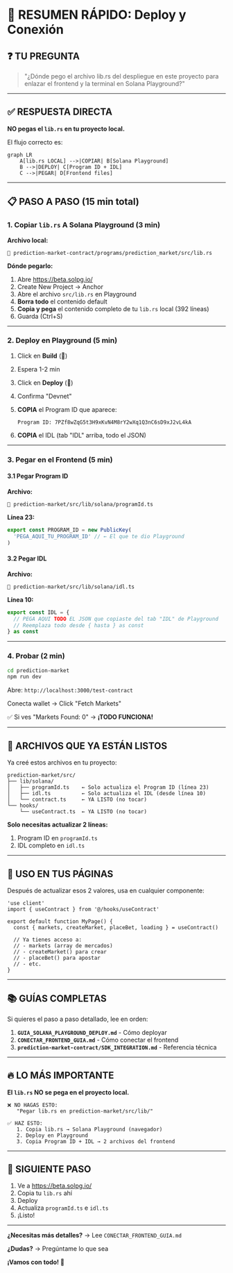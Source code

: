# 🚀 RESUMEN RÁPIDO: Deploy y Conexión

## ❓ TU PREGUNTA

> "¿Dónde pego el archivo lib.rs del despliegue en este proyecto para enlazar el frontend y la terminal en Solana Playground?"

---

## ✅ RESPUESTA DIRECTA

**NO pegas el `lib.rs` en tu proyecto local.**

El flujo correcto es:

```mermaid
graph LR
    A[lib.rs LOCAL] -->|COPIAR| B[Solana Playground]
    B -->|DEPLOY| C[Program ID + IDL]
    C -->|PEGAR| D[Frontend files]
```

---

## 📋 PASO A PASO (15 min total)

### **1. Copiar `lib.rs` A Solana Playground** (3 min)

**Archivo local:**

```
📁 prediction-market-contract/programs/prediction_market/src/lib.rs
```

**Dónde pegarlo:**

1. Abre https://beta.solpg.io/
2. Create New Project → Anchor
3. Abre el archivo `src/lib.rs` en Playground
4. **Borra todo** el contenido default
5. **Copia y pega** el contenido completo de tu `lib.rs` local (392 líneas)
6. Guarda (Ctrl+S)

---

### **2. Deploy en Playground** (5 min)

1. Click en **Build** (🔨)
2. Espera 1-2 min
3. Click en **Deploy** (🚀)
4. Confirma "Devnet"
5. **COPIA** el Program ID que aparece:

   ```
   Program ID: 7PZf8wZqG5t3H9xKvN4M8rY2wXq1Q3nC6sD9xJ2vL4kA
   ```

6. **COPIA** el IDL (tab "IDL" arriba, todo el JSON)

---

### **3. Pegar en el Frontend** (5 min)

#### 3.1 Pegar Program ID

**Archivo:**

```
📁 prediction-market/src/lib/solana/programId.ts
```

**Línea 23:**

```typescript
export const PROGRAM_ID = new PublicKey(
  'PEGA_AQUI_TU_PROGRAM_ID' // ← El que te dio Playground
)
```

#### 3.2 Pegar IDL

**Archivo:**

```
📁 prediction-market/src/lib/solana/idl.ts
```

**Línea 10:**

```typescript
export const IDL = {
  // PEGA AQUI TODO EL JSON que copiaste del tab "IDL" de Playground
  // Reemplaza todo desde { hasta } as const
} as const
```

---

### **4. Probar** (2 min)

```bash
cd prediction-market
npm run dev
```

Abre: `http://localhost:3000/test-contract`

Conecta wallet → Click "Fetch Markets"

✅ Si ves "Markets Found: 0" → **¡TODO FUNCIONA!**

---

## 📂 ARCHIVOS QUE YA ESTÁN LISTOS

Ya creé estos archivos en tu proyecto:

```
prediction-market/src/
├── lib/solana/
│   ├── programId.ts    ← Solo actualiza el Program ID (línea 23)
│   ├── idl.ts          ← Solo actualiza el IDL (desde línea 10)
│   └── contract.ts     ← YA LISTO (no tocar)
└── hooks/
    └── useContract.ts  ← YA LISTO (no tocar)
```

**Solo necesitas actualizar 2 líneas:**

1. Program ID en `programId.ts`
2. IDL completo en `idl.ts`

---

## 🎯 USO EN TUS PÁGINAS

Después de actualizar esos 2 valores, usa en cualquier componente:

```tsx
'use client'
import { useContract } from '@/hooks/useContract'

export default function MyPage() {
  const { markets, createMarket, placeBet, loading } = useContract()

  // Ya tienes acceso a:
  // - markets (array de mercados)
  // - createMarket() para crear
  // - placeBet() para apostar
  // - etc.
}
```

---

## 📚 GUÍAS COMPLETAS

Si quieres el paso a paso detallado, lee en orden:

1. **`GUIA_SOLANA_PLAYGROUND_DEPLOY.md`** - Cómo deployar
2. **`CONECTAR_FRONTEND_GUIA.md`** - Cómo conectar el frontend
3. **`prediction-market-contract/SDK_INTEGRATION.md`** - Referencia técnica

---

## 🔥 LO MÁS IMPORTANTE

**El `lib.rs` NO se pega en el proyecto local.**

```
❌ NO HAGAS ESTO:
   "Pegar lib.rs en prediction-market/src/lib/"

✅ HAZ ESTO:
   1. Copia lib.rs → Solana Playground (navegador)
   2. Deploy en Playground
   3. Copia Program ID + IDL → 2 archivos del frontend
```

---

## 💪 SIGUIENTE PASO

1. Ve a https://beta.solpg.io/
2. Copia tu `lib.rs` ahí
3. Deploy
4. Actualiza `programId.ts` e `idl.ts`
5. ¡Listo!

---

**¿Necesitas más detalles?** → Lee `CONECTAR_FRONTEND_GUIA.md`

**¿Dudas?** → Pregúntame lo que sea

**¡Vamos con todo! 🚀**












